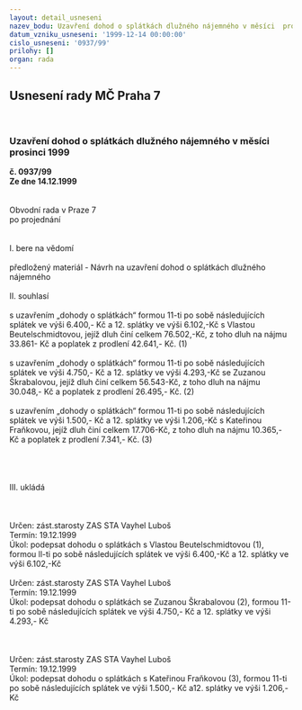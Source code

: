 ```yaml
---
layout: detail_usneseni
nazev_bodu: Uzavření dohod o splátkách dlužného nájemného v měsíci  prosinci 1999
datum_vzniku_usneseni: '1999-12-14 00:00:00'
cislo_usneseni: '0937/99'
prilohy: []
organ: rada
---
```

<div id="ucUsn_pList" class="usn">
	<span><h2>Usnesení rady MČ Praha 7 </h2>
<br></span><div class="standBody">
<span><h3>Uzavření dohod o splátkách dlužného nájemného v měsíci  prosinci 1999</h3></span><div class="center">
		<strong>č. 0937/99</strong><br>
	</div>
<div class="center">
		<strong>Ze dne 14.12.1999</strong><br><br>
	</div>
<br>Obvodní rada v Praze 7<br>po projednání<br><br><br>I.	bere na vědomí<br><br> předložený materiál - Návrh na uzavření dohod o splátkách dlužného nájemného<br><br>II.	souhlasí <br><br>s uzavřením „dohody o splátkách“ formou 11-ti po sobě následujících splátek ve výši 6.400,- Kč a 12.  splátky ve výši  6.102,-Kč s Vlastou Beutelschmidtovou, jejíž dluh činí celkem 76.502,-Kč, z toho dluh na nájmu 33.861- Kč a poplatek z prodlení  42.641,- Kč. (1)<br><br>s uzavřením „dohody o splátkách“ formou 11-ti  po sobě následujících splátek ve výši 4.750,- Kč a 12. splátky ve výši 4.293,-Kč se Zuzanou Škrabalovou, jejíž dluh činí celkem 56.543-Kč, z toho dluh na nájmu 30.048,- Kč a poplatek z prodlení  26.495,- Kč. (2)<br><br>s uzavřením „dohody o splátkách“ formou 11-ti  po sobě následujících splátek ve výši 1.500,- Kč a 12. splátky ve výši 1.206,-Kč s Kateřinou Fraňkovou, jejíž dluh činí celkem 17.706-Kč, z toho dluh na nájmu 10.365,- Kč a poplatek z prodlení   7.341,- Kč. (3)<br><br><br><br>  <br>III.	ukládá <br><br> <br><br> Určen:	zást.starosty	ZAS STA Vayhel Luboš<br>Termín: 19.12.1999<br>Úkol:	podepsat dohodu o splátkách s Vlastou Beutelschmidtovou  (1),  formou ll-ti po sobě následujících splátek  ve výši 6.400,-Kč a 12. splátky ve výši 6.102,-Kč<br> <br>  Určen:	zást.starosty	ZAS STA Vayhel Luboš<br>Termín: 19.12.1999<br>Úkol:	podepsat dohodu o splátkách se Zuzanou Škrabalovou (2), formou 11-ti po sobě následujících splátek ve výši 4.750,- Kč a 12. splátky ve výši 4.293,- Kč<br> <br><br><br> Určen:	zást.starosty	ZAS STA Vayhel Luboš<br>Termín: 19.12.1999<br>Úkol:	podepsat dohodu o splátkách s Kateřinou Fraňkovou (3), formou 11-ti po sobě následujících splátek ve výši 1.500,- Kč a12. splátky ve výši 1.206,- Kč<br>
</div>
</div>